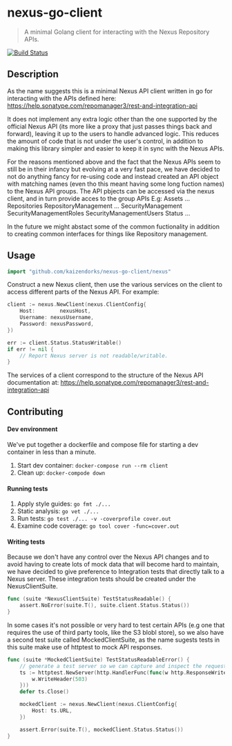 # nexus-go-client
>A minimal Golang client for interacting with the Nexus Repository APIs.

[![Build Status](https://travis-ci.org/kaizendorks/nexus-go-client.svg?branch=master)](https://travis-ci.org/kaizendorks/vuecli-in-docker)

## Description

As the name suggests this is a minimal Nexus API client written in go for interacting with the APIs defined here: https://help.sonatype.com/repomanager3/rest-and-integration-api

It does not implement any extra logic other than the one supported by the official Nexus API (its more like a proxy that just passes things back and forward), leaving it up to the users to handle advanced logic. This reduces the amount of code that is not under the user's control, in addition to making this library simpler and easier to keep it in sync with the Nexus APIs.

For the reasons mentioned above and the fact that the Nexus APIs seem to still be in their infancy but evolving at a very fast pace, we have decided to not do anything fancy for re-using code and instead created an API object with matching names (even tho this meant having some long fuction names) to the Nexus API groups. The API pbjects can be accessed via the nexus client, and in turn provide acces to the group APIs E.g:
	Assets
	...
	Repositories
	RepositoryManagement
	...
	SecurityManagement
	SecurityManagementRoles
	SecurityManagementUsers
	Status
	...

In the future we might abstact some of the common fuctionality in addition to creating common interfaces for things like Repository management.

## Usage

```go
import "github.com/kaizendorks/nexus-go-client/nexus"
```

Construct a new Nexus client, then use the various services on the client to access different parts of the Nexus API. For example:

```go
client := nexus.NewClient(nexus.ClientConfig{
	Host:		 nexusHost,
	Username: nexusUsername,
	Password: nexusPassword,
})

err := client.Status.StatusWritable()
if err != nil {
	// Report Nexus server is not readable/writable.
}
```

The services of a client correspond to the structure of the Nexus API documentation at: https://help.sonatype.com/repomanager3/rest-and-integration-api

## Contributing

#### Dev environment

We've put together a dockerfile and compose file for starting a dev container in less than a minute.

1. Start dev container: `docker-compose run --rm client`
1. Clean up: `docker-compode down`

#### Running tests

1. Apply style guides: `go fmt ./...`
1. Static analysis: `go vet ./...`
1. Run tests: `go test ./... -v -coverprofile cover.out`
1. Examine code coverage: `go tool cover -func=cover.out`

#### Writing tests

Because we don't have any control over the Nexus API changes and to avoid having to create lots of mock data that will become hard to maintain, we have decided to give preference to Integration tests that directly talk to a Nexus server. These integration tests should be created under the NexusClientSuite.

```go
func (suite *NexusClientSuite) TestStatusReadable() {
	assert.NoError(suite.T(), suite.client.Status.Status())
}
```

In some cases it's not possible or very hard to test certain APIs (e.g one that requires the use of third party tools, like the S3 blobl store), so we also have a second test suite called MockedClientSuite, as the name sugests tests in this suite make use of httptest to mock API responses.

```go
func (suite *MockedClientSuite) TestStatusReadableError() {
	// generate a test server so we can capture and inspect the request
	ts := httptest.NewServer(http.HandlerFunc(func(w http.ResponseWriter, r *http.Request) {
		w.WriteHeader(503)
	}))
	defer ts.Close()

	mockedClient := nexus.NewClient(nexus.ClientConfig{
		Host: ts.URL,
	})

	assert.Error(suite.T(), mockedClient.Status.Status())
}
```
